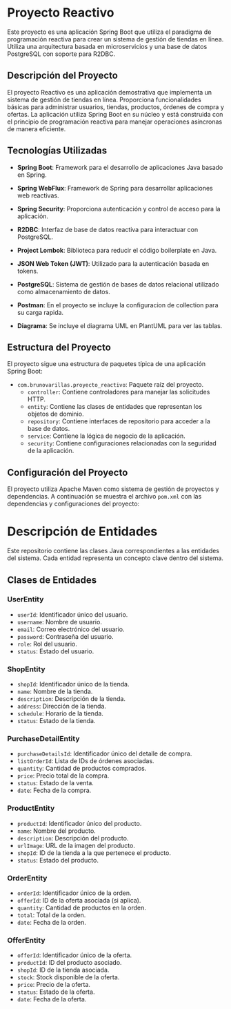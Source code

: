 # Proyecto Reactivo

Este proyecto es una aplicación Spring Boot que utiliza el paradigma de programación reactiva para crear un sistema de gestión de tiendas en línea. Utiliza una arquitectura basada en microservicios y una base de datos PostgreSQL con soporte para R2DBC.

## Descripción del Proyecto

El proyecto Reactivo es una aplicación demostrativa que implementa un sistema de gestión de tiendas en línea. Proporciona funcionalidades básicas para administrar usuarios, tiendas, productos, órdenes de compra y ofertas. La aplicación utiliza Spring Boot en su núcleo y está construida con el principio de programación reactiva para manejar operaciones asíncronas de manera eficiente.

## Tecnologías Utilizadas

- **Spring Boot**: Framework para el desarrollo de aplicaciones Java basado en Spring.
- **Spring WebFlux**: Framework de Spring para desarrollar aplicaciones web reactivas.
- **Spring Security**: Proporciona autenticación y control de acceso para la aplicación.
- **R2DBC**: Interfaz de base de datos reactiva para interactuar con PostgreSQL.
- **Project Lombok**: Biblioteca para reducir el código boilerplate en Java.
- **JSON Web Token (JWT)**: Utilizado para la autenticación basada en tokens.
- **PostgreSQL**: Sistema de gestión de bases de datos relacional utilizado como almacenamiento de datos.

- **Postman**: En el proyecto se incluye la configuracion de collection para su carga rapida.
- **Diagrama**: Se incluye el diagrama UML en PlantUML para ver las tablas.


## Estructura del Proyecto

El proyecto sigue una estructura de paquetes típica de una aplicación Spring Boot:

- `com.brunovarillas.proyecto_reactivo`: Paquete raíz del proyecto.
    - `controller`: Contiene controladores para manejar las solicitudes HTTP.
    - `entity`: Contiene las clases de entidades que representan los objetos de dominio.
    - `repository`: Contiene interfaces de repositorio para acceder a la base de datos.
    - `service`: Contiene la lógica de negocio de la aplicación.
    - `security`: Contiene configuraciones relacionadas con la seguridad de la aplicación.

## Configuración del Proyecto

El proyecto utiliza Apache Maven como sistema de gestión de proyectos y dependencias. A continuación se muestra el archivo `pom.xml` con las dependencias y configuraciones del proyecto:


# Descripción de Entidades

Este repositorio contiene las clases Java correspondientes a las entidades del sistema. Cada entidad representa un concepto clave dentro del sistema.

## Clases de Entidades

### UserEntity

- `userId`: Identificador único del usuario.
- `username`: Nombre de usuario.
- `email`: Correo electrónico del usuario.
- `password`: Contraseña del usuario.
- `role`: Rol del usuario.
- `status`: Estado del usuario.

### ShopEntity

- `shopId`: Identificador único de la tienda.
- `name`: Nombre de la tienda.
- `description`: Descripción de la tienda.
- `address`: Dirección de la tienda.
- `schedule`: Horario de la tienda.
- `status`: Estado de la tienda.

### PurchaseDetailEntity

- `purchaseDetailsId`: Identificador único del detalle de compra.
- `listOrderId`: Lista de IDs de órdenes asociadas.
- `quantity`: Cantidad de productos comprados.
- `price`: Precio total de la compra.
- `status`: Estado de la venta.
- `date`: Fecha de la compra.

### ProductEntity

- `productId`: Identificador único del producto.
- `name`: Nombre del producto.
- `description`: Descripción del producto.
- `urlImage`: URL de la imagen del producto.
- `shopId`: ID de la tienda a la que pertenece el producto.
- `status`: Estado del producto.

### OrderEntity

- `orderId`: Identificador único de la orden.
- `offerId`: ID de la oferta asociada (si aplica).
- `quantity`: Cantidad de productos en la orden.
- `total`: Total de la orden.
- `date`: Fecha de la orden.

### OfferEntity

- `offerId`: Identificador único de la oferta.
- `productId`: ID del producto asociado.
- `shopId`: ID de la tienda asociada.
- `stock`: Stock disponible de la oferta.
- `price`: Precio de la oferta.
- `status`: Estado de la oferta.
- `date`: Fecha de la oferta.
